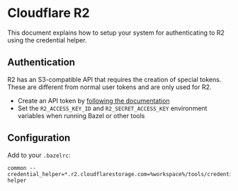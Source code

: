 # Cloudflare R2

This document explains how to setup your system for authenticating to R2 using the credential helper.

## Authentication

R2 has an S3-compatible API that requires the creation of special tokens. These are different from normal user tokens and are only used for R2.

- Create an API token by [following the documentation][r2-auth-tokens]
- Set the `R2_ACCESS_KEY_ID` and `R2_SECRET_ACCESS_KEY` environment variables when running Bazel or other tools

## Configuration

Add to your `.bazelrc`:

```
common --credential_helper=*.r2.cloudflarestorage.com=%workspace%/tools/credential-helper
```

[wrangler-install]: https://developers.cloudflare.com/workers/wrangler/install-and-update/
[r2-auth-tokens]: https://developers.cloudflare.com/r2/api/s3/tokens/
